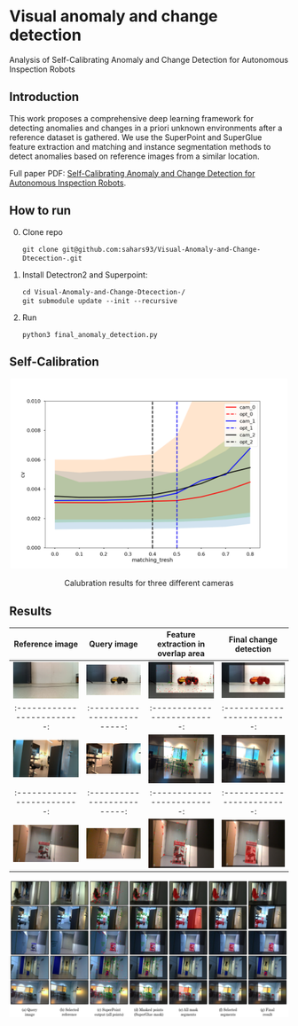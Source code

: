 # Visual anomaly and change detection

Analysis of  Self-Calibrating Anomaly and Change Detection for Autonomous Inspection Robots

## Introduction

This work proposes a comprehensive deep learning framework for detecting anomalies and changes in a priori unknown environments after a reference dataset is gathered. We use the SuperPoint and SuperGlue feature extraction and matching and instance segmentation methods to detect anomalies based on reference images from a similar location. 

Full paper PDF: [Self-Calibrating Anomaly and Change Detection for Autonomous Inspection Robots](https://arxiv.org/pdf/2209.02379.pdf).

## How to run

   0. Clone repo
      ```
      git clone git@github.com:sahars93/Visual-Anomaly-and-Change-Dtecection-.git
      ```
   1. Install Detectron2 and Superpoint:
      ```
      cd Visual-Anomaly-and-Change-Dtecection-/
      git submodule update --init --recursive
      ```
   2. Run
      ```
      python3 final_anomaly_detection.py

## Self-Calibration

<div align=center>
  <img src="./self_calibration/calibration_results/cameras_key_thresh0.003.png" width="500" />
  <p align="center">Calubration results for three different cameras</p>
</div>



## Results

Reference image            |  Query image            |  Feature extraction in overlap area            |  Final change detection        
:-------------------------:|:-------------------------:|:-------------------------:|:-------------------------: 
<img src="./input_images/b1.jpeg" width="240" />  |  <img src="./input_images/b2.jpeg" width="240" />  |  <img src="./output_images/overlapedPoints.jpg" width="240" />  |  <img src="./output_images/a_final.jpg" width="240" />
:-------------------------:|:-------------------------:|:-------------------------:|:-------------------------:
<img src="./input_images/c1.jpg" width="240" />  |  <img src="./input_images/c2.jpg" width="240" />  |  <img src="./output_images/overlapedPoints12.jpg" width="240" />  |  <img src="./output_images/a_final12.jpg" width="240" />
:-------------------------:|:-------------------------:|:-------------------------:|:-------------------------:
<img src="./input_images/a1.jpg" width="240" />  |  <img src="./input_images/a2.jpg" width="240" />  |  <img src="./output_images/overlapedPoints2.jpg" width="240" />  |  <img src="./output_images/a_final2.jpg" width="240" />

![](./output_images/all_together.png)
